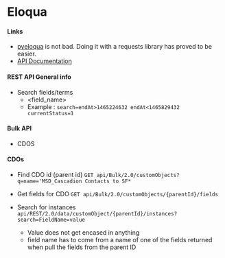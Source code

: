 # Eloqua



#### Links
* [pyeloqua](https://github.com/colemanja91/pyeloqua) is not bad. Doing it with a requests library has proved to be easier. 
* [API Documentation](http://docs.oracle.com/cloud/latest/marketingcs_gs/OMCAC/)


#### REST API General info
* Search fields/terms
	* <field_name><operation><value>
	* Example : `search=endAt>1465224632 endAt<1465829432 currentStatus=1`



#### Bulk API
* CDOS


#### CDOs 
* Find CDO id (parent id)
`GET api/Bulk/2.0/customObjects?q=name='MSD_Cascadion Contacts to SF*`

* Get fields for CDO
`GET api/Bulk/2.0/customObjects/{parentId}/fields`

* Search for instances 
`api/REST/2.0/data/customObject/{parentId}/instances?search=FieldName=value`
	* Value does not get encased in anything
	* field name has to come from a name of one of the fields returned when pull the fields from the parent ID

